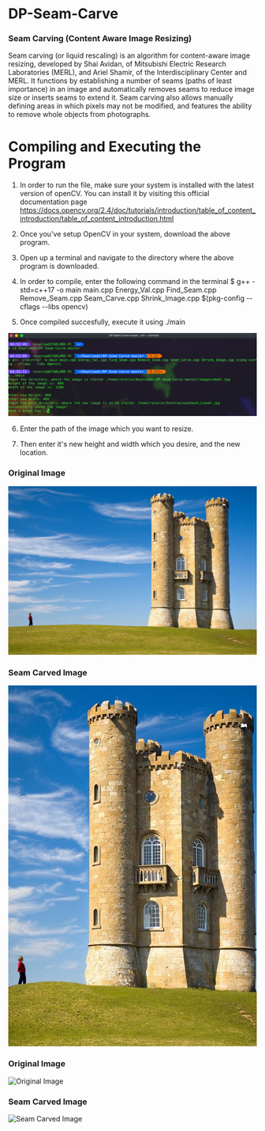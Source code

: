 # DP-Seam-Carve
### Seam Carving (Content Aware Image Resizing)
Seam carving (or liquid rescaling) is an algorithm for content-aware image resizing, developed by Shai Avidan, of Mitsubishi Electric Research Laboratories (MERL), and Ariel Shamir, of the Interdisciplinary Center and MERL. It functions by establishing a number of seams (paths of least importance) in an image and automatically removes seams to reduce image size or inserts seams to extend it. Seam carving also allows manually defining areas in which pixels may not be modified, and features the ability to remove whole objects from photographs.

# Compiling and Executing the Program

1. In order to run the file, make sure your system is installed with the latest version of openCV.
   You can install it by visiting this official documentation page
      https://docs.opencv.org/2.4/doc/tutorials/introduction/table_of_content_introduction/table_of_content_introduction.html
  
2. Once you've setup OpenCV in your system, download the above program.

3. Open up a terminal and navigate to the directory where the above program is downloaded.

4. In order to compile, enter the following command in the terminal
    $ g++ -std=c++17 -o main main.cpp Energy_Val.cpp Find_Seam.cpp Remove_Seam.cpp Seam_Carve.cpp Shrink_Image.cpp $(pkg-config --cflags --libs opencv)

5. Once compiled succesfully, execute it using ./main

![Program Execution](images/terminal.png)

6. Enter the path of the image which you want to resize.

7. Then enter it's new height and width which you desire, and the new location.


### Original Image
![Original Image](images/seam_carving.jpg)
### Seam Carved Image
![Seam Carved Image](images/seeam.jpg)

### Original Image
![Original Image](images/sc1.jpg.)
### Seam Carved Image
![Seam Carved Image](images/sc5.png.)
